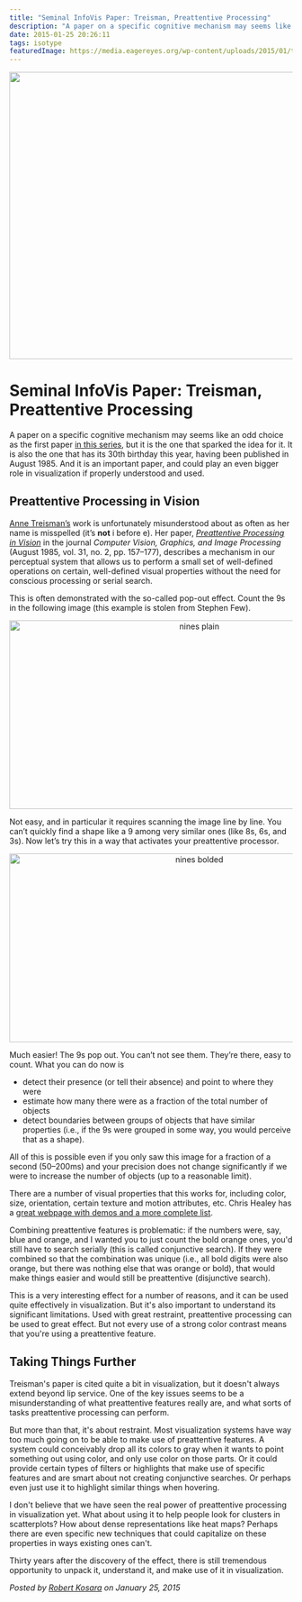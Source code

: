 ```yaml
---
title: "Seminal InfoVis Paper: Treisman, Preattentive Processing"
description: "A paper on a specific cognitive mechanism may seems like an odd choice as the first paper in this series, but it is the one that sparked the idea for it. It is also the one that has its 30th birthday this year, having been published in August 1985. And it is an important paper, and could play an even bigger role in visualization if properly understood and used."
date: 2015-01-25 20:26:11
tags: isotype
featuredImage: https://media.eagereyes.org/wp-content/uploads/2015/01/treisman-teaser.gif
---
```


<p align="center"><img src="https://media.eagereyes.org/wp-content/uploads/2015/01/treisman-teaser.gif" width="825" height="510" /></p>

# Seminal InfoVis Paper: Treisman, Preattentive Processing

A paper on a specific cognitive mechanism may seems like an odd choice as the first paper <a href="/section/seminal-papers">in this series</a>, but it is the one that sparked the idea for it. It is also the one that has its 30th birthday this year, having been published in August 1985. And it is an important paper, and could play an even bigger role in visualization if properly understood and used.

## Preattentive Processing in Vision

<a href="http://en.wikipedia.org/wiki/Anne_Treisman">Anne Treisman’s</a> work is unfortunately misunderstood about as often as her name is misspelled (it’s <strong>not</strong> i before e). Her paper, <em><a href="http://www.sciencedirect.com/science/article/pii/S0734189X85800049">Preattentive Processing in Vision</a></em> in the journal <em>Computer Vision, Graphics, and Image Processing</em> (August 1985, vol. 31, no. 2, pp. 157–177), describes a mechanism in our perceptual system that allows us to perform a small set of well-defined operations on certain, well-defined visual properties without the need for conscious processing or serial search.

This is often demonstrated with the so-called pop-out effect. Count the 9s in the following image (this example is stolen from Stephen Few).

<p align="center"><img class="aligncenter size-medium wp-image-8681" src="https://media.eagereyes.org/wp-content/uploads/2015/01/nines-plain.png" alt="nines plain" width="660" height="335" /></p>

Not easy, and in particular it requires scanning the image line by line. You can’t quickly find a shape like a 9 among very similar ones (like 8s, 6s, and 3s). Now let’s try this in a way that activates your preattentive processor.

<p align="center"><img class="aligncenter size-medium wp-image-8680" src="https://media.eagereyes.org/wp-content/uploads/2015/01/nines-bolded.png" alt="nines bolded" width="660" height="335" /></p>

Much easier! The 9s pop out. You can’t not see them. They’re there, easy to count. What you can do now is

<ul>
    <li>detect their presence (or tell their absence) and point to where they were</li>
    <li>estimate how many there were as a fraction of the total number of objects</li>
    <li>detect boundaries between groups of objects that have similar properties (i.e., if the 9s were grouped in some way, you would perceive that as a shape).</li>
</ul>

All of this is possible even if you only saw this image for a fraction of a second (50–200ms) and your precision does not change significantly if we were to increase the number of objects (up to a reasonable limit).

There are a number of visual properties that this works for, including color, size, orientation, certain texture and motion attributes, etc. Chris Healey has a <a href="http://www.csc.ncsu.edu/faculty/healey/PP/">great webpage with demos and a more complete list</a>.

Combining preattentive features is problematic: if the numbers were, say, blue and orange, and I wanted you to just count the bold orange ones, you'd still have to search serially (this is called conjunctive search). If they were combined so that the combination was unique (i.e., all bold digits were also orange, but there was nothing else that was orange or bold), that would make things easier and would still be preattentive (disjunctive search).

This is a very interesting effect for a number of reasons, and it can be used quite effectively in visualization. But it's also important to understand its significant limitations. Used with great restraint, preattentive processing can be used to great effect. But not every use of a strong color contrast means that you're using a preattentive feature.

## Taking Things Further

Treisman's paper is cited quite a bit in visualization, but it doesn't always extend beyond lip service. One of the key issues seems to be a misunderstanding of what preattentive features really are, and what sorts of tasks preattentive processing can perform.

But more than that, it's about restraint. Most visualization systems have way too much going on to be able to make use of preattentive features. A system could conceivably drop all its colors to gray when it wants to point something out using color, and only use color on those parts. Or it could provide certain types of filters or highlights that make use of specific features and are smart about not creating conjunctive searches. Or perhaps even just use it to highlight similar things when hovering.

I don't believe that we have seen the real power of preattentive processing in visualization yet. What about using it to help people look for clusters in scatterplots? How about dense representations like heat maps? Perhaps there are even specific new techniques that could capitalize on these properties in ways existing ones can't.

Thirty years after the discovery of the effect, there is still tremendous opportunity to unpack it, understand it, and make use of it in visualization.


_Posted by <a href="/about">Robert Kosara</a> on January 25, 2015_



